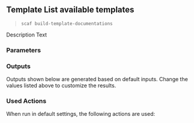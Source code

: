 ## Template List available templates

> `scaf build-template-documentations `

Description Text

### Parameters


### Outputs

Outputs shown below are generated based on default inputs.
Change the values listed above to customize the results.


### Used Actions

When run in default settings, the following actions are used:

```

```